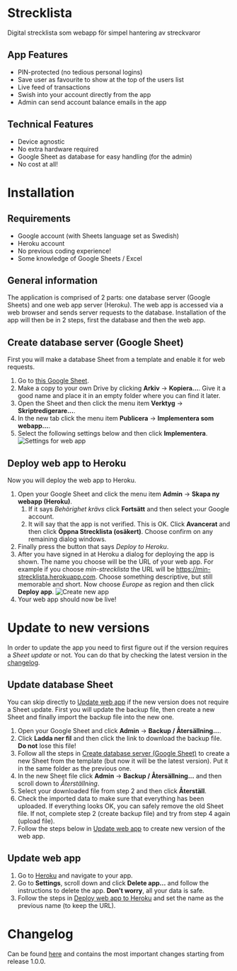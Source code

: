 # Strecklista
Digital strecklista som webapp för simpel hantering av streckvaror

## App Features
* PIN-protected (no tedious personal logins)
* Save user as favourite to show at the top of the users list
* Live feed of transactions
* Swish into your account directly from the app
* Admin can send account balance emails in the app

## Technical Features
* Device agnostic
* No extra hardware required
* Google Sheet as database for easy handling (for the admin)
* No cost at all!

# Installation
## Requirements
* Google account (with Sheets language set as Swedish)
* Heroku account
* No previous coding experience!
* Some knowledge of Google Sheets / Excel

## General information
The application is comprised of 2 parts: one database server (Google Sheets) and one web app server (Heroku). The web app is accessed via a web browser and sends server requests to the database. Installation of the app will then be in 2 steps, first the database and then the web app.

## Create database server (Google Sheet)
First you will make a database Sheet from a template and enable it for web requests.
1. Go to [this Google Sheet](https://docs.google.com/spreadsheets/d/1gPa05XEx8V-suxmafw6fqGoaCoEWWZ85tGntNz_isi8/edit?usp=sharing "Database template Sheet").
2. Make a copy to your own Drive by clicking **Arkiv** -> **Kopiera...**. Give it a good name and place it in an empty folder where you can find it later.
3. Open the Sheet and then click the menu item **Verktyg** -> **Skriptredigerare...**.
4. In the new tab click the menu item **Publicera** -> **Implementera som webapp...**.
5. Select the following settings below and then click **Implementera**.
![Settings for web app](https://user-images.githubusercontent.com/28558941/31045184-3c29a8fc-a5de-11e7-8154-4d9814c28fd2.png "Settings for web app")

## Deploy web app to Heroku
Now you will deploy the web app to Heroku.
1. Open your Google Sheet and click the menu item **Admin** -> **Skapa ny webapp (Heroku)**.
   1. If it says *Behörighet krävs* click **Fortsätt** and then select your Google account.
   2. It will say that the app is not verified. This is OK. Click **Avancerat** and then click **Öppna Strecklista (osäkert)**. Choose confirm on any remaining dialog windows.
2. Finally press the button that says *Deploy to Heroku*.
3. After you have signed in at Heroku a dialog for deploying the app is shown. The name you choose will be the URL of your web app. For example if you choose *min-strecklista* the URL will be <https://min-strecklista.herokuapp.com>. Choose something descriptive, but still memorable and short. Now choose *Europe* as region and then click **Deploy app**.
 ![Create new app](https://user-images.githubusercontent.com/28558941/31045191-5a5c7462-a5de-11e7-9e2f-0e26e141b625.png "Create new app")
4. Your web app should now be live!

# Update to new versions
In order to update the app you need to first figure out if the version requires a *Sheet update* or not. You can do that by checking the latest version in the [changelog](/CHANGELOG.md).

## Update database Sheet
You can skip directly to [Update web app](#update-web-app) if the new version does not require a Sheet update.
First you will update the backup file, then create a new Sheet and finally import the backup file into the new one.
1. Open your Google Sheet and click **Admin** -> **Backup / Återsällning...**.
2. Click **Ladda ner fil** and then click the link to download the backup file. **Do not** lose this file!
3. Follow all the steps in [Create database server (Google Sheet)](#create-database-server-google-sheet) to create a new Sheet from the template (but now it will be the latest version). Put it in the same folder as the previous one.
4. In the new Sheet file click **Admin** -> **Backup / Återsällning...** and then scroll down to *Återställning*.
5. Select your downloaded file from step 2 and then click **Återställ**.
6. Check the imported data to make sure that everything has been uploaded. If everything looks OK, you can safely remove the old Sheet file. If not, complete step 2 (create backup file) and try from step 4 again (upload file).
7. Follow the steps below in [Update web app](#update-web-app) to create new version of the web app.

## Update web app
1. Go to [Heroku](https://dashboard.heroku.com) and navigate to your app.
2. Go to **Settings**, scroll down and click **Delete app...** and follow the instructions to delete the app. **Don't worry**, all your data is safe.
3. Follow the steps in [Deploy web app to Heroku](#deploy-web-app-to-Heroku) and set the name as the previous name (to keep the URL).

# Changelog
Can be found [here](/CHANGELOG.md) and contains the most important changes starting from release 1.0.0.
